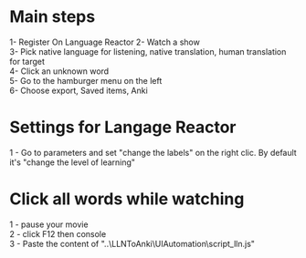 # Main steps
1- Register On Language Reactor
2- Watch a show  
3- Pick native language for listening, native translation, human translation for target  
4- Click an unknown word  
5- Go to the hamburger menu on the left  
6- Choose export, Saved items, Anki  

# Settings for Langage Reactor
1 - Go to parameters and set "change the labels" on the right clic. By default it's "change the level of learning"

# Click all words while watching
1 - pause your movie  
2 - click F12 then console  
3 - Paste the content of "..\LLNToAnki\UIAutomation\script_lln.js"  